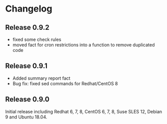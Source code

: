# Changelog

## Release 0.9.2

- fixed some check rules
- moved fact for cron restrictions into a function to remove duplicated code

## Release 0.9.1

- Added summary report fact
- Bug fix: fixed sed commands for Redhat/CentOS 8

## Release 0.9.0

Initial release including Redhat 6, 7, 8, CentOS 6, 7, 8, Suse SLES 12, Debian 9 and Ubuntu 18.04.
